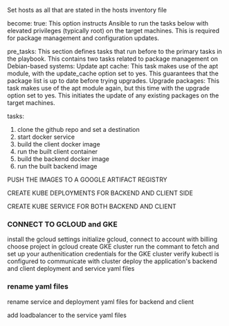 Set hosts as all that are stated in the hosts inventory file

become: true: This option instructs Ansible to run the tasks below with elevated privileges (typically root) on the target machines. This is required for package management and configuration updates.

pre_tasks: This section defines tasks that run before to the primary tasks in the playbook. This contains two tasks related to package management on Debian-based systems:
Update apt cache: This task makes use of the apt module, with the update_cache option set to yes. This guarantees that the package list is up to date before trying upgrades.
Upgrade packages: This task makes use of the apt module again, but this time with the upgrade option set to yes. This initiates the update of any existing packages on the target machines.

tasks:
1. clone the github repo and set a destination
2. start docker service
3. build the client docker image
4. run the built client container
5. build the backend docker image
6. run the built backend image

PUSH THE IMAGES TO A GOOGLE ARTIFACT REGISTRY

CREATE KUBE DEPLOYMENTS FOR BACKEND AND CLIENT SIDE

CREATE KUBE SERVICE FOR BOTH BACKEND AND CLIENT

### CONNECT TO GCLOUD and GKE
install the gcloud settings
initialize gcloud, connect to account with billing
choose project in gcloud
create GKE cluster
run the commant to fetch and set up your authenitication credentials for the GKE cluster
verify kubectl is configured to communicate with cluster
deploy the application's backend and client deployment and service yaml files


### rename yaml files
rename service and deployment yaml files for backend and client

add loadbalancer to the service yaml files